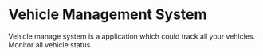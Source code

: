 # Vehicle Management System

Vehicle manage system is a application which could track all your vehicles. Monitor all vehicle status.

